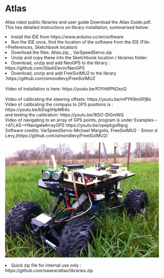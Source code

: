 # Atlas
Atlas robot public libraries and user guide
Download the Atlas Guide.pdf. This has detailed instructions on library installation, summarised below:

<li>Install the IDE from https://www.arduino.cc/en/software</li>
<li>Run the IDE once, find the location of the software from the IDE (File->Preferences, Sketchbook location)</li>
<li>Download the files: Atlas.zip, , VarSpeedServo.zip</li>
<li>Unzip and copy these into the Sketchbook location / libraries folder.</li>
<li>Download, unzip and add NeoGPS to the library : https://github.com/SlashDevin/NeoGPS</li>
<li>Download, unzip and add FreeSixIMU2 to the library :https://github.com/simondlevy/FreeSixIMU2 </li>

</ol>
<br>
Video of installation is here: https://youtu.be/fOYhWPN2ezQ
<br><br>
Video of calibrating the steering offsets: https://youtu.be/mPYK9m0PjBs  <br>
Video of calibrating the compass to GPS positions is : https://youtu.be/bDsg0HpM64o  <br>
and testing the calibration: https://youtu.be/9ISO-DlGmWQ
<br>
Video of navigating to an array of GPS points, program is under Examples-->ATLAS-->NavigateArrayGPS https://youtu.be/vpepbgoRqcg<br>
Software credits: VarSpeedServo-Michael Margolis, FreeSixIMU2 - Simon d Levy,(https://github.com/simondlevy/FreeSixIMU2)

![alt text](https://github.com/swane/atlas/blob/main/Atlas.jpg)

<li>Quick zip file for internal use only : https://github.com/swane/atlas/libraries.zip</li>
